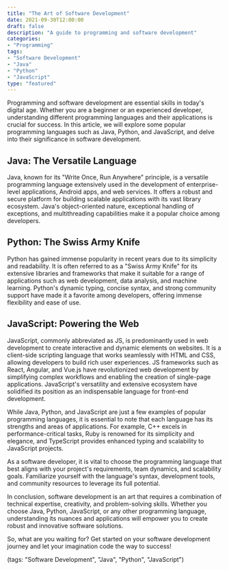 ```yaml
---
title: "The Art of Software Development"
date: 2021-09-30T12:00:00
draft: false
description: "A guide to programming and software development"
categories:
- "Programming"
tags:
- "Software Development"
- "Java"
- "Python"
- "JavaScript"
type: "featured"
---
```


Programming and software development are essential skills in today's digital age. Whether you are a beginner or an experienced developer, understanding different programming languages and their applications is crucial for success. In this article, we will explore some popular programming languages such as Java, Python, and JavaScript, and delve into their significance in software development.

## Java: The Versatile Language 

Java, known for its "Write Once, Run Anywhere" principle, is a versatile programming language extensively used in the development of enterprise-level applications, Android apps, and web services. It offers a robust and secure platform for building scalable applications with its vast library ecosystem. Java's object-oriented nature, exceptional handling of exceptions, and multithreading capabilities make it a popular choice among developers.

## Python: The Swiss Army Knife

Python has gained immense popularity in recent years due to its simplicity and readability. It is often referred to as a "Swiss Army Knife" for its extensive libraries and frameworks that make it suitable for a range of applications such as web development, data analysis, and machine learning. Python's dynamic typing, concise syntax, and strong community support have made it a favorite among developers, offering immense flexibility and ease of use.

## JavaScript: Powering the Web

JavaScript, commonly abbreviated as JS, is predominantly used in web development to create interactive and dynamic elements on websites. It is a client-side scripting language that works seamlessly with HTML and CSS, allowing developers to build rich user experiences. JS frameworks such as React, Angular, and Vue.js have revolutionized web development by simplifying complex workflows and enabling the creation of single-page applications. JavaScript's versatility and extensive ecosystem have solidified its position as an indispensable language for front-end development.

While Java, Python, and JavaScript are just a few examples of popular programming languages, it is essential to note that each language has its strengths and areas of applications. For example, C++ excels in performance-critical tasks, Ruby is renowned for its simplicity and elegance, and TypeScript provides enhanced typing and scalability to JavaScript projects. 

As a software developer, it is vital to choose the programming language that best aligns with your project's requirements, team dynamics, and scalability goals. Familiarize yourself with the language's syntax, development tools, and community resources to leverage its full potential. 

In conclusion, software development is an art that requires a combination of technical expertise, creativity, and problem-solving skills. Whether you choose Java, Python, JavaScript, or any other programming language, understanding its nuances and applications will empower you to create robust and innovative software solutions.

So, what are you waiting for? Get started on your software development journey and let your imagination code the way to success!

(tags: "Software Development", "Java", "Python", "JavaScript")
